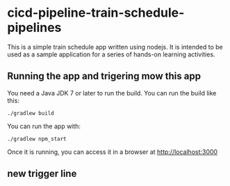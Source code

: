 # cicd-pipeline-train-schedule-pipelines

This is a simple train schedule app written using nodejs. It is intended to be used as a sample application for a series of hands-on learning activities.

## Running the app and trigering mow this app

You need a Java JDK 7 or later to run the build. You can run the build like this:

    ./gradlew build

You can run the app with:

    ./gradlew npm_start

Once it is running, you can access it in a browser at [http://localhost:3000](http://localhost:3000)

## new trigger line
